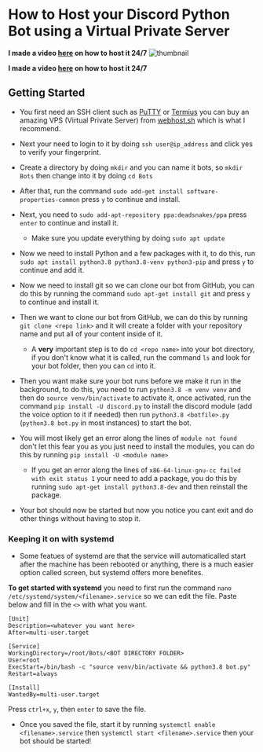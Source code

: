 # How to Host your Discord Python Bot using a Virtual Private Server
**I made a video [here](https://www.youtube.com/watch?v=t__APf2IOcI) on how to host it 24/7**
![thumbnail](https://i.ibb.co/qjT4P1F/how-to-host-python-vps.png)

**I made a video [here](https://www.youtube.com/watch?v=t__APf2IOcI) on how to host it 24/7**


## Getting Started
- You first need an SSH client such as [PuTTY](https://www.chiark.greenend.org.uk/~sgtatham/putty/latest.html) or [Termius](https://termius.com/) you can buy an amazing VPS (Virtual Private Server) from [webhost.sh](https://webhost.sh/vps) which is what I recommend.

- Next your need to login to it by doing `ssh user@ip_address` and click yes to verify your fingerprint.

- Create a directory by doing `mkdir` and you can name it bots, so `mkdir Bots` then change into it by doing `cd Bots`

- After that, run the command `sudo add-get install software-properties-common` press `y` to continue and install.

- Next, you need to `sudo add-apt-repository ppa:deadsnakes/ppa` press `enter` to continue and install it.
  - Make sure you update everything by doing `sudo apt update`

- Now we need to install Python and a few packages with it, to do this, run `sudo apt install python3.8 python3.8-venv python3-pip` and press `y` to continue and add it.

- Now we need to install git so we can clone our bot from GitHub, you can do this by running the command `sudo apt-get install git` and press `y` to continue and install it.

- Then we want to clone our bot from GitHub, we can do this by running `git clone <repo link>` and it will create a folder with your repository name and put all of your content inside of it. 
  - A **very** important step is to do `cd <repo name>` into your bot directory, if you don't know what it is called, run the command `ls` and look for your bot folder, then you can `cd` into it.

- Then you want make sure your bot runs before we make it run in the background, to do this, you need to run `python3.8 -m venv venv` and then do `source venv/bin/activate` to activate it, once activated, run the command `pip install -U discord.py` to install the discord module (add the voice option to it if needed) then run `python3.8 <botfile>.py` (`python3.8 bot.py` in most instances) to start the bot. 

- You will most likely get an error along the lines of `module not found` don't let this fear you as you just need to install the modules, you can do this by running `pip install -U <module name>` 
  - If you get an error along the lines of `x86-64-linux-gnu-cc failed with exit status 1` your need to add a package, you do this by running `sudo apt-get install python3.8-dev` and then reinstall the package.
  
- Your bot should now be started but now you notice you cant exit and do other things without having to stop it.

### Keeping it on with systemd
- Some featues of systemd are that the service will automaticalled start after the machine has been rebooted or anything, there is a much easier option called screen, but systemd offers more benefites.

**To get started with systemd** you need to first run the command `nano /etc/systemd/system/<filename>.service` so we can edit the file. Paste below and fill in the `<>` with what you want.

```
[Unit]
Description=<whatever you want here>
After=multi-user.target

[Service]
WorkingDirectory=/root/Bots/<BOT DIRECTORY FOLDER>
User=root
ExecStart=/bin/bash -c "source venv/bin/activate && python3.8 bot.py"
Restart=always

[Install]
WantedBy=multi-user.target
```
Press `ctrl+x`, `y`, then `enter` to save the file.

- Once you saved the file, start it by running `systemctl enable <filename>.service` then `systemctl start <filename>.service` then your bot should be started!
